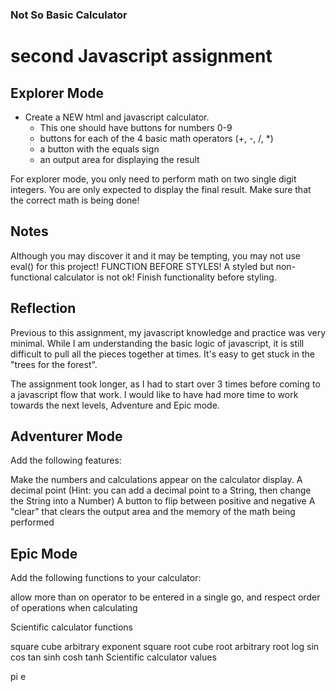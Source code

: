 ### Not So Basic Calculator

# second Javascript assignment

## Explorer Mode

* Create a NEW html and javascript calculator.
  * This one should have buttons for numbers 0-9
  * buttons for each of the 4 basic math operators (+, -, /, \*)
  * a button with the equals sign
  * an output area for displaying the result

For explorer mode, you only need to perform math on two single digit integers. You are only expected to display the final result. Make sure that the correct math is being done!

## Notes
Although you may discover it and it may be tempting, you may not use eval() for this project!
FUNCTION BEFORE STYLES! A styled but non-functional calculator is not ok! Finish functionality before styling.

## Reflection

Previous to this assignment, my javascript knowledge and practice was very minimal. While I am understanding the basic logic of javascript, it is still difficult to pull all the pieces together at times. It's easy to get stuck in the "trees for the forest". 

The assignment took longer, as I had to start over 3 times before coming to a javascript flow that work. I would like to have had more time to work towards the next levels, Adventure and Epic mode.

## Adventurer Mode

Add the following features:

Make the numbers and calculations appear on the calculator display.
A decimal point (Hint: you can add a decimal point to a String, then change the String into a Number)
A button to flip between positive and negative
A "clear" that clears the output area and the memory of the math being performed

## Epic Mode

Add the following functions to your calculator:

allow more than on operator to be entered in a single go, and respect order of operations when calculating

Scientific calculator functions

square
cube
arbitrary exponent
square root
cube root
arbitrary root
log
sin
cos
tan
sinh
cosh
tanh
Scientific calculator values

pi
e
